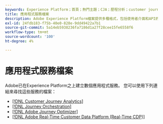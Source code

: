 ```yaml
---
keywords: Experience Platform；首頁；熱門主題；CJA；歷程分析；customer journey analytics；行銷活動協調；協調；客戶歷程；歷程；歷程協調；功能；工作流程
title: 應用程式服務檔案
description: Adobe Experience Platform檔案提供多種格式，包括使用者介面和API的概觀、教學課程和指南。 以下簡要說明Experience Platform服務最常用的檔案型別。
exl-id: 24fdb183-f75b-40e0-828e-9dd49422a7b1
source-git-commit: 5a14eb5938236fa7186d1a27f28cee15fe6558f6
workflow-type: tm+mt
source-wordcount: '100'
ht-degree: 4%

---
```


# 應用程式服務檔案

Adobe已在Experience Platform之上建立數個應用程式服務。 您可以使用下列連結來尋找這些服務的檔案：

* [[!DNL Customer Journey Analytics]](https://experienceleague.adobe.com/docs/customer-journey-analytics.html)
* [[!DNL Journey Orchestration]](https://experienceleague.adobe.com/docs/journey-orchestration.html)
* [[!DNL Adobe Journey Optimizer]](https://experienceleague.adobe.com/docs/journey-optimizer.html?lang=zh-Hans)
* [[!DNL Adobe Real-Time Customer Data Platform (Real-Time CDP)]](../rtcdp/overview.md)
